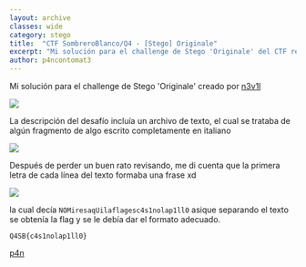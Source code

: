 ```yaml
---
layout: archive
classes: wide
category: stego
title:  "CTF SombreroBlanco/Q4 - [Stego] Originale"
excerpt: "Mi solución para el challenge de Stego 'Originale' del CTF realizado por Sombrero Blanco y Q4"
author: p4ncontomat3
---
```

Mi solución para el challenge de Stego 'Originale' creado por [n3v1l](https://twitter.com/n3v1l1) 

![](https://uroven4.github.io/assets/images/content/Q4SB/originale/desc_originale.jpg)

La descripción del desafío incluía un archivo de texto, el cual se trataba de algún fragmento de algo escrito completamente en italiano

![](https://uroven4.github.io/assets/images/content/Q4SB/originale/text_originale.jpg)

Después de perder un buen rato revisando, me di cuenta que la primera letra de cada línea del texto formaba una frase xd

![](https://uroven4.github.io/assets/images/content/Q4SB/originale/sol_originale.jpg)

la cual decía `NOMiresaqUilaflagesc4s1nolap1ll0`  asique separando el texto se obtenía la flag y se le debía dar el formato adecuado.

`Q4SB{c4s1nolap1ll0}`


[p4n](https://www.hackthebox.eu/home/users/profile/140674)